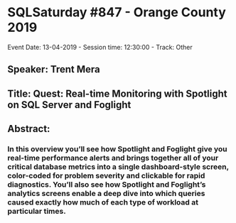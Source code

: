 # SQLSaturday #847 - Orange County 2019
Event Date: 13-04-2019 - Session time: 12:30:00 - Track: Other
## Speaker: Trent Mera
## Title: Quest: Real-time Monitoring with Spotlight on SQL Server and Foglight
## Abstract:
### In this overview you’ll see how Spotlight and Foglight give you real-time performance alerts and brings together all of your critical database metrics into a single dashboard-style screen, color-coded for problem severity and clickable for rapid diagnostics.  You’ll also see how Spotlight and Foglight’s analytics screens enable a deep dive into which queries caused exactly how much of each type of workload at particular times.
